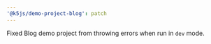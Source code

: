 ```yaml
---
'@k5js/demo-project-blog': patch
---
```


Fixed Blog demo project from throwing errors when run in `dev` mode.
